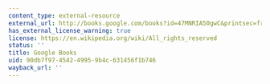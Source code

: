 ```yaml
---
content_type: external-resource
external_url: http://books.google.com/books?id=47MNRIA50gwC&printsec=frontcover
has_external_license_warning: true
license: https://en.wikipedia.org/wiki/All_rights_reserved
status: ''
title: Google Books
uid: 90db7f97-4542-4995-9b4c-631456f1b746
wayback_url: ''
---
```

